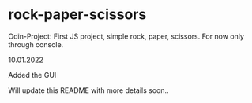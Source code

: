# rock-paper-scissors

Odin-Project: First JS project, simple rock, paper, scissors. For now only through console.

10.01.2022

Added the GUI

Will update this README with more details soon..
